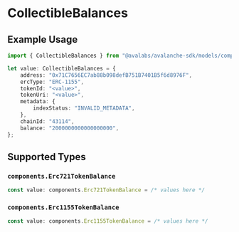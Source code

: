 # CollectibleBalances

## Example Usage

```typescript
import { CollectibleBalances } from "@avalabs/avalanche-sdk/models/components";

let value: CollectibleBalances = {
    address: "0x71C7656EC7ab88b098defB751B7401B5f6d8976F",
    ercType: "ERC-1155",
    tokenId: "<value>",
    tokenUri: "<value>",
    metadata: {
        indexStatus: "INVALID_METADATA",
    },
    chainId: "43114",
    balance: "2000000000000000000",
};
```

## Supported Types

### `components.Erc721TokenBalance`

```typescript
const value: components.Erc721TokenBalance = /* values here */
```

### `components.Erc1155TokenBalance`

```typescript
const value: components.Erc1155TokenBalance = /* values here */
```

